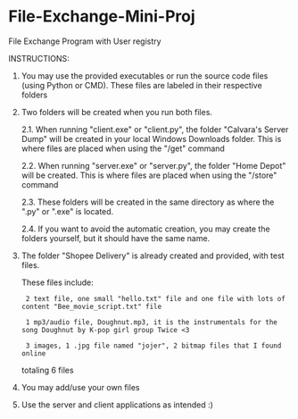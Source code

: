# File-Exchange-Mini-Proj
File Exchange Program with User registry

INSTRUCTIONS:

1. You may use the provided executables or run the source code files (using Python or CMD). These files are labeled in their respective folders

2. Two folders will be created when you run both files.
   
   	2.1. When running "client.exe" or "client.py", the folder "Calvara's Server Dump" will be created in your local Windows Downloads folder.
   		This is where files are placed when using the "/get" command
   
   	2.2. When running "server.exe" or "server.py", the folder "Home Depot" will be created.
   		This is where files are placed when using the "/store" command
   
   	2.3. These folders will be created in the same directory as where the ".py" or ".exe" is located.
   
   	2.4. If you want to avoid the automatic creation, you may create the folders yourself, but it should have the same name.

4. The folder "Shopee Delivery" is already created and provided, with test files.
   
   	These files include:
   
   		2 text file, one small "hello.txt" file and one file with lots of content "Bee_movie_script.txt" file
   
   		1 mp3/audio file, Doughnut.mp3, it is the instrumentals for the song Doughnut by K-pop girl group Twice <3
   
   		3 images, 1 .jpg file named "jojer", 2 bitmap files that I found online
   
	totaling 6 files

6. You may add/use your own files
   
8. Use the server and client applications as intended :)
	 
